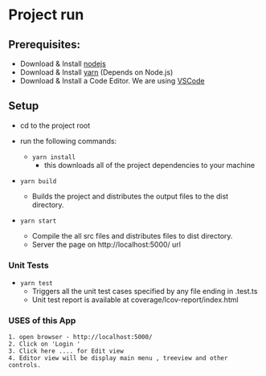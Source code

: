 # Project run
## Prerequisites:
- Download & Install [nodejs](https://nodejs.org/en/download/)
- Download & Install [yarn](https://yarnpkg.com/) (Depends on Node.js)
- Download & Install a Code Editor. We are using [VSCode](https://code.visualstudio.com/download)


## Setup
- cd to the project root
- run the following commands:
    - `yarn install`
        - this downloads all of the project dependencies to your machine

- `yarn build`
    - Builds the project and distributes the output files to the dist directory.
- `yarn start`
    - Compile the all src files and distributes files to dist directory.
    - Server the page on http://localhost:5000/ url 

### Unit Tests

- `yarn test`
    - Triggers all the unit test cases specified by any file ending in .test.ts
    - Unit test report is available at coverage/lcov-report/index.html


### USES of this App

    1. open browser - http://localhost:5000/
    2. Click on 'Login '
    3. Click here .... for Edit view
    4. Editor view will be display main menu , treeview and other controls. 

